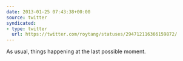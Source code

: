```yaml
---
date: 2013-01-25 07:43:38+00:00
source: twitter
syndicated:
- type: twitter
  url: https://twitter.com/roytang/statuses/294712116366159872/
---
```


As usual, things happening at the last possible moment.
